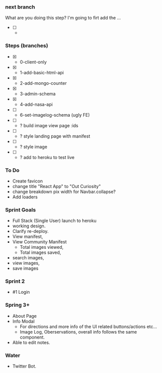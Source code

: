 ### next branch
What are you doing this step? I'm going to firt add the ...

- [ ] -

### Steps (branches)
- [x] - 0-client-only
- [x] - 1-add-basic-html-api
- [x] - 2-add-mongo-counter
- [x] - 3-admin-schema
- [x] - 4-add-nasa-api
- [ ] - 6-set-imagelog-schema (ugly FE)

- [ ] - ? build image view page :ids
- [ ] - ? style landing page with manifest
- [ ] - ? style image
- [ ] - ? add to heroku to test live

### To Do
- Create favicon
- change title "React App" to  "Out Curiosity"
- change breakdown pix width for Navbar.collapse?
- Add loaders

### Sprint Goals
- Full Stack (Single User) launch to heroku
- working design.
- Clarify re-deploy.
- View manifest,
- View Community Manifest
  - Total images viewed,
  - Total images saved,
- search images,
- view images,
- save images

### Sprint 2
- #1 Login

### Spring 3+
- About Page
- Info Modal
  - For directions and more info of the UI related buttons/actions etc...
  - Image Log, Oberservations, overall info follows the same component.
- Able to edit notes.

### Water
- Twitter Bot.
